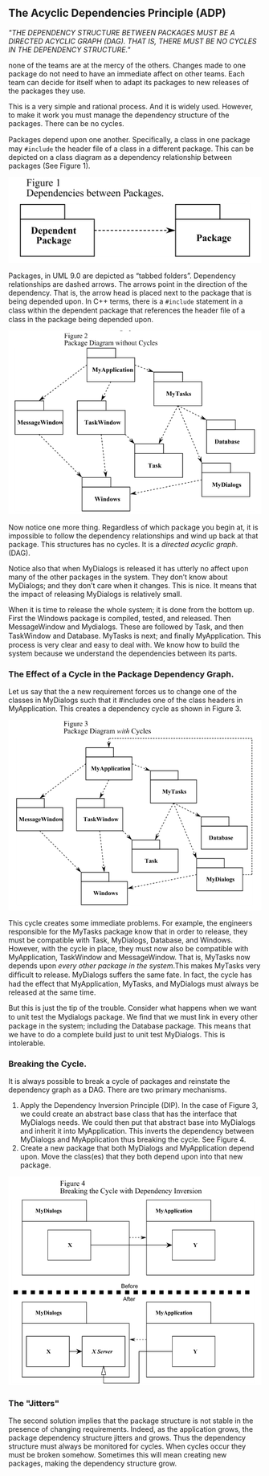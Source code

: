 ## The Acyclic Dependencies Principle (ADP)
*"THE DEPENDENCY STRUCTURE BETWEEN PACKAGES MUST BE A DIRECTED ACYCLIC GRAPH (DAG). THAT IS, THERE MUST BE NO CYCLES IN THE DEPENDENCY STRUCTURE."*

none of the teams are at the mercy of the others. Changes made to one package do not need to have an immediate affect on other teams. Each team can decide for itself when to adapt its packages to new releases of the packages they use.

This is a very simple and rational process. And it is widely used. However, to make it work you must manage the dependency structure of the packages. There can be no cycles.

Packages depend upon one another. Speciﬁcally, a class in one package may `#include` the header file of a class in a different package. This can be depicted on a class diagram as a dependency relationship between packages (See Figure 1).

![ADP_1](images/ADP_1.PNG)

Packages, in UML 9.0 are depicted as “tabbed folders”. Dependency relationships are dashed arrows. The arrows point in the direction of the dependency. That is, the arrow head is placed next to the package that is being depended upon. In C++ terms, there is a `#include` statement in a class within the dependent package that references the header
ﬁle of a class in the package being depended upon.

![ADP_2](images/ADP_2.PNG)

Now notice one more thing. Regardless of which package you begin at, it is impossible to follow the dependency relationships and wind up back at that package. This structures has no cycles. It is a *directed acyclic graph*. (DAG).

Notice also that when MyDialogs is released it has utterly no affect upon many of the other packages in the system. They don’t know about MyDialogs; and they don’t care when it changes. This is nice. It means that the impact of releasing MyDialogs is relatively small. 

When it is time to release the whole system; it is done from the bottom up. First the Windows package is compiled, tested, and released. Then MessageWindow and Mydialogs. These are followed by Task, and then TaskWindow and Database. MyTasks is next; and ﬁnally MyApplication. This process is very clear and easy to deal with. We know how to build the system because we understand the dependencies between its parts.

### The Effect of a Cycle in the Package Dependency Graph.
Let us say that the a new requirement forces us to change one of the classes in MyDialogs such that it #includes one of the class headers in MyApplication. This creates a dependency cycle as shown in Figure 3.

![ADP_3](images/ADP_3.PNG)

This cycle creates some immediate problems. For example, the engineers responsible for the MyTasks package know that in order to release, they must be compatible with Task, MyDialogs, Database, and Windows. However, with the cycle in place, they must now also be compatible with MyApplication, TaskWindow and MessageWindow. That is, MyTasks now depends upon *every other package in the system*.This makes MyTasks very difﬁcult to release. MyDialogs suffers the same fate. In fact, the cycle has had the effect that MyApplication, MyTasks, and MyDialogs must always be released at the same time.

But this is just the tip of the trouble. Consider what happens when we want to unit test the Mydialogs package. We ﬁnd that we must link in every other package in the system; including the Database package. This means that we have to do a complete build just to unit test MyDialogs. This is intolerable.

### Breaking the Cycle.
It is always possible to break a cycle of packages and reinstate the dependency graph as a DAG. There are two primary mechanisms.

1. Apply the Dependency Inversion Principle (DIP). In the case of Figure 3, we could create an abstract base class that has the interface that MyDialogs needs. We could then put that abstract base into MyDialogs and inherit it into MyApplication. This inverts the dependency between MyDialogs and MyApplication thus breaking the cycle. See Figure 4.
2. Create a new package that both MyDialogs and MyApplication depend upon. Move the class(es) that they both depend upon into that new package.

![ADP_4](images/ADP_4.PNG)

### The "Jitters"
The second solution implies that the package structure is not stable in the presence of changing requirements. Indeed, as the application grows, the package dependency structure jitters and grows. Thus the dependency structure must always be monitored for cycles. When cycles occur they must be broken somehow. Sometimes this will mean creating new packages, making the dependency structure grow.
